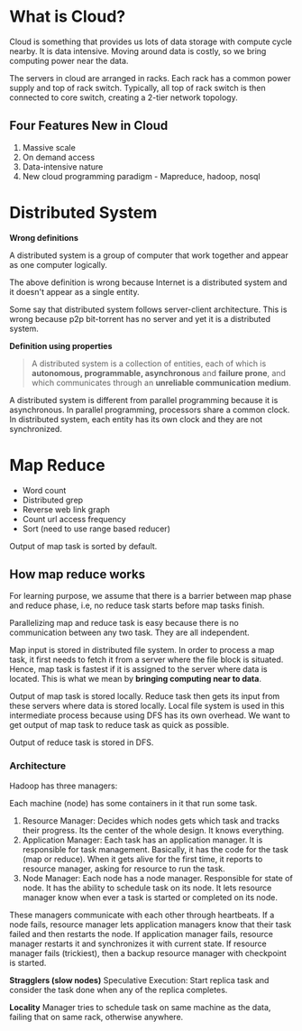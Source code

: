 # What is Cloud?

Cloud is something that provides us lots of data storage with compute cycle nearby. It is data intensive. Moving around data is costly, so we bring computing power near the data.

The servers in cloud are arranged in racks. Each rack has a common power supply and top of rack switch. Typically, all top of rack switch is then connected to core switch, creating a 2-tier network topology.

## Four Features New in Cloud

1. Massive scale
1. On demand access
1. Data-intensive nature
1. New cloud programming paradigm - Mapreduce, hadoop, nosql

# Distributed System

**Wrong definitions**

A distributed system is a group of computer that work together and appear as one computer logically.

The above definition is wrong because Internet is a distributed system and it doesn't appear as a single entity.

Some say that distributed system follows server-client architecture. This is wrong because p2p bit-torrent has no server and yet it is a distributed system.

**Definition using properties**

> A distributed system is a collection of entities, each of which is **autonomous, programmable, asynchronous** and **failure prone**, and which communicates through an **unreliable communication medium**.

A distributed system is different from parallel programming because it is asynchronous. In parallel programming, processors share a common clock. In distributed system, each entity has its own clock and they are not synchronized.

# Map Reduce

- Word count
- Distributed grep
- Reverse web link graph
- Count url access frequency
- Sort (need to use range based reducer)

Output of map task is sorted by default.


## How map reduce works

For learning purpose, we assume that there is a barrier between map phase and reduce phase, i.e, no reduce task starts before map tasks finish.

Parallelizing map and reduce task is easy because there is no communication between any two task. They are all independent.

Map input is stored in distributed file system. In order to process a map task, it first needs to fetch it from a server where the file block is situated. Hence, map task is fastest if it is assigned to the server where data is located. This is what we mean by **bringing computing near to data**.

Output of map task is stored locally. Reduce task then gets its input from these servers where data is stored locally. Local file system is used in this intermediate process because using DFS has its own overhead. We want to get output of map task to reduce task as quick as possible.

Output of reduce task is stored in DFS.

### Architecture

Hadoop has three managers:

Each machine (node) has some containers in it that run some task.

1. Resource Manager: Decides which nodes gets which task and tracks their progress. Its the center of the whole design. It knows everything.
1. Application Manager: Each task has an application manager. It is responsible for task management. Basically, it has the code for the task (map or reduce). When it gets alive for the first time, it reports to resource manager, asking for resource to run the task.
1. Node Manager: Each node has a node manager. Responsible for state of node. It has the ability to schedule task on its node. It lets resource manager know when ever a task is started or completed on its node.

These managers communicate with each other through heartbeats. If a node fails, resource manager lets application managers know that their task failed and then restarts the node. If application manager fails, resource manager restarts it and synchronizes it with current state. If resource manager fails (trickiest), then a backup resource manager with checkpoint is started.

**Stragglers (slow nodes)**
Speculative Execution: Start replica task and consider the task done when any of the replica completes.

**Locality**
Manager tries to schedule task on same machine as the data, failing that on same rack, otherwise anywhere.
